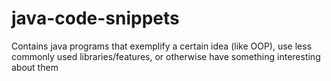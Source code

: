 # java-code-snippets

Contains java programs that exemplify a certain idea (like OOP), use less commonly used libraries/features, or otherwise have something interesting about them
